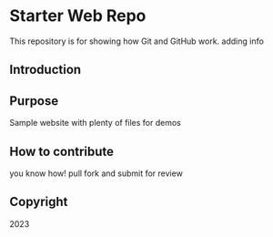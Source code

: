 # Starter Web Repo

This repository is for showing how Git and GitHub work. adding info

## Introduction

## Purpose

Sample website with plenty of files for demos

## How to contribute
you know how!
pull fork and submit for review

## Copyright
2023